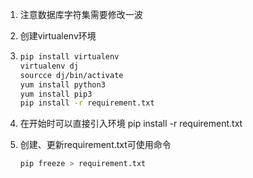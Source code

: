 1. 注意数据库字符集需要修改一波

2. 创建virtualenv环境

3. ```sh
   pip install virtualenv
   virtualenv dj
   sourcce dj/bin/activate
   yum install python3
   yum install pip3
   pip install -r requirement.txt
   ```

4. 在开始时可以直接引入环境 pip install -r requirement.txt

5. 创建、更新requirement.txt可使用命令

   ```bash
   pip freeze > requirement.txt
   ```

